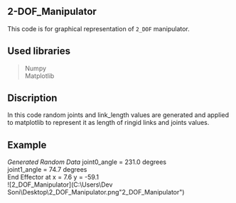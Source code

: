 ## 2-DOF_Manipulator
This code is for graphical representation of `2_DOF` manipulator.
## Used libraries 
> Numpy      
> Matplotlib
## Discription 
In this code random joints and link_length values are generated and applied to matplotlib to represent it as length of ringid links and joints values.
## Example
_Generated Random Data_
joint0_angle = 231.0 degrees      
joint1_angle = 74.7 degrees     
End Effector at x = 7.6 y = -59.1       
![2_DOF_Manipulator](C:\Users\Dev Soni\Desktop\2_DOF_Manipulator.png"2_DOF_Manipulator")
